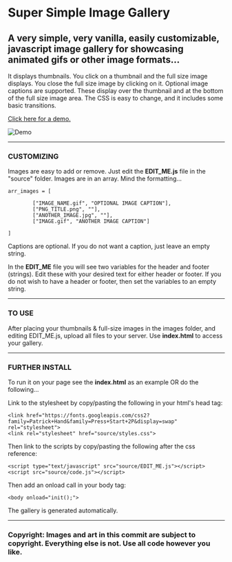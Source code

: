 # Super Simple Image Gallery
 A very simple, very vanilla, easily customizable, javascript image gallery for showcasing animated gifs or other image formats...
---

It displays thumbnails. You click on a thumbnail and the full size image displays. You close the full size image by clicking on it.
Optional image captions are supported. These display over the thumbnail and at the bottom of the full size image area.
The CSS is easy to change, and it includes some basic transitions.

[Click here for a demo.](http://unicornycopia.com/artdump/)

![Demo](http://unicornycopia.com/artdump/demo.png)

---

### CUSTOMIZING

Images are easy to add or remove. Just edit the **EDIT_ME.js** file in the "source" folder.
Images are in an array. Mind the formatting...

```
arr_images = [

		["IMAGE_NAME.gif", "OPTIONAL IMAGE CAPTION"], 
		["PNG_TITLE.png", ""], 
		["ANOTHER_IMAGE.jpg", ""], 
		["IMAGE.gif", "ANOTHER IMAGE CAPTION"]
		
]
```

Captions are optional. If you do not want a caption, just leave an empty string.

In the **EDIT_ME** file you will see two variables for the header and footer (strings). Edit these with your desired text for either header or footer. If you do not wish to have a header or footer, then set the variables to an empty string.

---

### TO USE

After placing your thumbnails & full-size images in the images folder, and editing EDIT_ME.js, upload all files to your server. Use **index.html** to access your gallery.

---

### FURTHER INSTALL

To run it on your page see the **index.html** as an example OR do the following...

Link to the stylesheet by copy/pasting the following in your html's head tag:

```
<link href="https://fonts.googleapis.com/css2?family=Patrick+Hand&family=Press+Start+2P&display=swap" rel="stylesheet">
<link rel="stylesheet" href="source/styles.css">
```

Then link to the scripts by copy/pasting the following after the css reference:

```
<script type="text/javascript" src="source/EDIT_ME.js"></script>
<script src="source/code.js"></script>
```

Then add an onload call in your body tag:

```
<body onload="init();">
```

The gallery is generated automatically.

---

### Copyright: Images and art in this commit are subject to copyright. Everything else is not. Use all code however you like.
